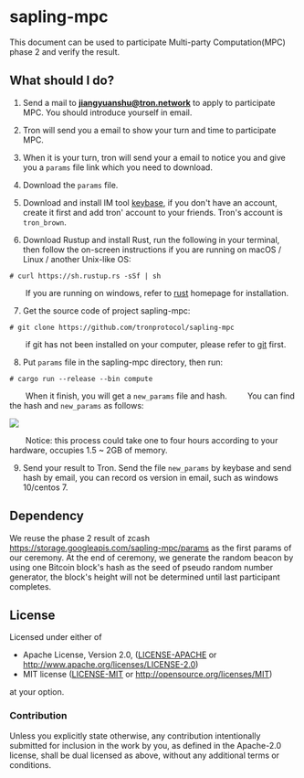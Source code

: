 # sapling-mpc

This document can be used to participate Multi-party Computation(MPC) phase 2 and verify the result.

## What should I do?

1. Send a mail to **jiangyuanshu@tron.network** to apply to participate MPC. You should introduce yourself in email.

2. Tron will send you a email to show your turn and time to participate MPC.

3. When it is your turn, tron will send your a email to notice you and give you a `params` file link which you need to download.

4. Download the `params` file.

5. Download and install IM tool [keybase](https://keybase.io/), if you don't have an account, create it first and add tron' account to your friends. Tron's account is `tron_brown`.

6. Download Rustup and install Rust, run the following in your terminal, then follow the on-screen instructions if you are running on macOS / Linux / another Unix-like OS:               

```
# curl https://sh.rustup.rs -sSf | sh
```

&emsp;&emsp;If you are running on windows, refer to [rust](https://www.rust-lang.org/learn/get-started) homepage for installation.

7. Get the source code of project sapling-mpc:
```
# git clone https://github.com/tronprotocol/sapling-mpc
```
&emsp;&emsp;if git has not been installed on your computer, please refer to [git](https://git-scm.com/downloads) first.

8. Put `params` file in the sapling-mpc directory, then run:
```
# cargo run --release --bin compute
```
&emsp;&emsp;When it finish, you will get a `new_params` file and hash.
&emsp;&emsp; You can find the hash and `new_params` as follows:

![](https://raw.githubusercontent.com/tronprotocol/documentation-EN/master/docs_without_index/MPC/sapling-output.jpg)

&emsp;&emsp;Notice: this process could take one to four hours according to your hardware, occupies 1.5 ~ 2GB of memory.

9. Send your result to Tron. Send the file `new_params` by keybase and send hash by email, you can record os version in email, such as windows 10/centos 7.


## Dependency
We reuse the phase 2 result of zcash https://storage.googleapis.com/sapling-mpc/params as the first params of our ceremony. At the end of ceremony, we generate the random beacon by using one Bitcoin block's hash as the seed of pseudo random number generator, the block's height will not be determined until last participant completes.

## License

Licensed under either of

 * Apache License, Version 2.0, ([LICENSE-APACHE](LICENSE-APACHE) or http://www.apache.org/licenses/LICENSE-2.0)
 * MIT license ([LICENSE-MIT](LICENSE-MIT) or http://opensource.org/licenses/MIT)

at your option.

### Contribution

Unless you explicitly state otherwise, any contribution intentionally
submitted for inclusion in the work by you, as defined in the Apache-2.0
license, shall be dual licensed as above, without any additional terms or
conditions.
